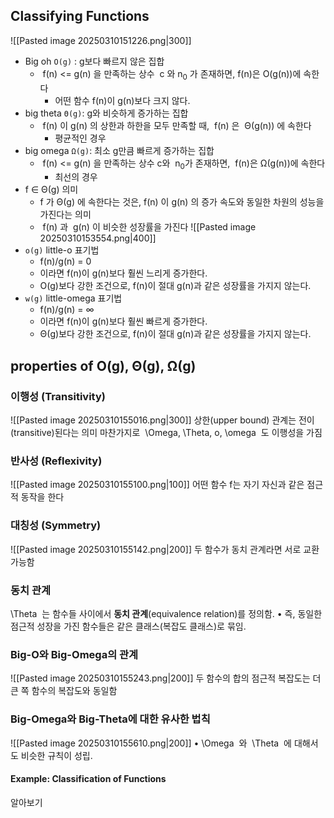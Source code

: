 ## Classifying Functions
![[Pasted image 20250310151226.png|300]]
- Big oh `O(g)` : g보다 빠르지 않은 집합
	-  f(n) <= g(n) 을 만족하는 상수  c 와 n<sub>0</sub> 가 존재하면, f(n)은 O(g(n))에 속한다
		- 어떤 함수 f(n)이 g(n)보다 크지 않다.
- big theta `Θ(g)`: g와 비슷하게 증가하는 집합
	-  f(n) 이 g(n) 의 상한과 하한을 모두 만족할 때,  f(n) 은  Θ(g(n)) 에 속한다
		- 평균적인 경우
- big omega `Ω(g)`: 최소 g만큼 빠르게 증가하는 집합
	-  f(n) <= g(n) 을 만족하는 상수 c와  n<sub>0</sub>가 존재하면,  f(n)은 Ω(g(n))에 속한다
		- 최선의 경우
-  f ∈ Θ(g)  의미
	- f 가  Θ(g) 에 속한다는 것은,  f(n) 이  g(n) 의 증가 속도와 동일한 차원의 성능을 가진다는 의미
	-  f(n) 과  g(n) 이 비슷한 성장률을 가진다
![[Pasted image 20250310153554.png|400]]
- `o(g)` little-o 표기법
	- f(n)/g(n) = 0
	- 이라면 f(n)이 g(n)보다 훨씬 느리게 증가한다.
	- O(g)보다 강한 조건으로, f(n)이 절대 g(n)과 같은 성장률을 가지지 않는다.
- `w(g)` little-omega 표기법
	- f(n)/g(n) = ∞
	- 이라면 f(n)이 g(n)보다 훨씬 빠르게 증가한다.
	- Θ(g)보다 강한 조건으로, f(n)이 절대 g(n)과 같은 성장률을 가지지 않는다.
## properties of O(g), Θ(g), Ω(g)
### 이행성 (Transitivity)
![[Pasted image 20250310155016.png|300]]
상한(upper bound) 관계는 전이(transitive)된다는 의미
마찬가지로  \Omega, \Theta, o, \omega  도 이행성을 가짐
### 반사성 (Reflexivity)
![[Pasted image 20250310155100.png|100]]
어떤 함수 f는 자기 자신과 같은 점근적 동작을 한다
### 대칭성 (Symmetry)
![[Pasted image 20250310155142.png|200]]
두 함수가 동치 관계라면 서로 교환 가능함
### 동치 관계
\Theta  는 함수들 사이에서 **동치 관계**(equivalence relation)를 정의함.
• 즉, 동일한 점근적 성장을 가진 함수들은 같은 클래스(복잡도 클래스)로 묶임.
### Big-O와 Big-Omega의 관계
![[Pasted image 20250310155243.png|200]]
두 함수의 합의 점근적 복잡도는 더 큰 쪽 함수의 복잡도와 동일함
### Big-Omega와 Big-Theta에 대한 유사한 법칙
![[Pasted image 20250310155610.png|200]]
• \Omega  와  \Theta  에 대해서도 비슷한 규칙이 성립.
#### Example: Classification of Functions
알아보기
